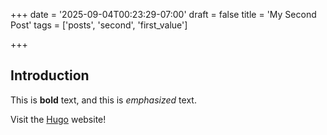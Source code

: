 +++
date = '2025-09-04T00:23:29-07:00'
draft = false
title = 'My Second Post'
tags = ['posts', 'second', 'first_value']

+++
## Introduction

This is **bold** text, and this is *emphasized* text.

Visit the [Hugo](https://gohugo.io) website!


